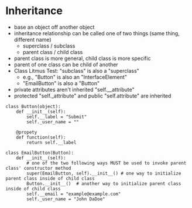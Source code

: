 # Inheritance

* base an object off another object
* inheritance relationship can be called one of two things (same thing, different name)
	* superclass / subclass
	* parent class / child class
* parent class is more general, child class is more specific
* parent of one class can be child of another
* Class Litmus Test: "subclass" is also a "superclass"
	* e.g., "Button" is also an "InterfaceElement"
	* "EmailButton" is also a "Button"
* private attributes aren't inherited "self.__attribute"
* protected "self._attribute" and public "self.attribute" are inherited

```
class Button(object):
	def __init__(self):
		self.__label = "Submit"		
		self._user_name = ""
	
	@propety
	def function(self):
		return self.__label

class EmailButton(Button):
	def __init__(self):
		# one of the two following ways MUST be used to invoke parent class' constructor method
		super(EmailButton, self).__init__() # one way to initialize parent class inside of child class
		Button.__init__()  # another way to initialize parent class inside of child class 
		self.__email = "example@example.com"
		self._user_name = "John DaDoe"
```